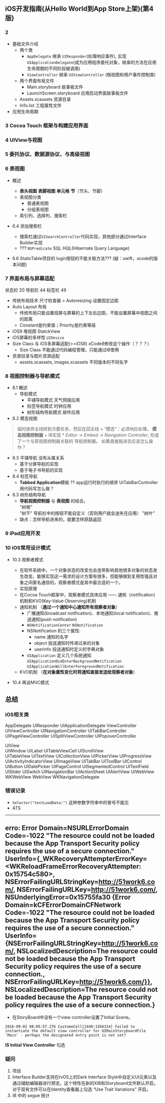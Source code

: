 iOS开发指南(从Hello World到App Store上架)(第4版)
---------------------------------------------

### 2 
- 基础文件介绍
    + 两个类  
        * `AppDelegate` 继承 `UIResponder`(处理响应事件), 实现 `UIApplicationDelegate`(成为应用程序委托对象，继承的方法在应用生命周期的不同阶段被调用)  
        * `ViewController` 继承 `UIViewController` (根视图和用户事件控制类)
    + 两个界面布局文件
        * Main.storyboard 故事板文件
        * LaunchScreen.storyboard 应用启动界面故事板文件
    + Assets.xcassets 资源目录
    + Info.list 工程属性文件 
- 应用生命周期 


### 3 Cocoa Touch 框架与构建应用界面

### 4 UIView与视图

### 5 委托协议、数据源协议、与高级视图

### 6 表视图
- 概述
    + **表头视图** **表脚视图** **单元格** **节**（节头、节脚）
    + 表视图分类
        * 普通表视图
        * 分组表视图
    + 索引列、选择列、搜索栏

- 6.4 添加搜索栏 
    + 搜索栏通过`UISearchController`代码实现，其他部分通过Interface Builder实现
    + ??? `NSPredicate`   SQL HQL(Hibernate Query Language)

- 6.6 StaticTable项目的 login按钮的不能关联方法??? (疑：swift，xcode的版本问题)


### 7 界面布局与屏幕适配
状态栏 20  导航栏 44  标签栏 49

- 传统布局技术
尺寸检查器 > Autoresizing      设置固定边距
- Auto Layout 布局
    + 传统布局只能设置视屏与屏幕的上下左右边距，不能设置屏幕中视图之间的距离
    + Constant是约束值；Priority是约束等级
- iOS9 堆视图 StatckView
- iOS屏幕的多样性
    `UIDevice`
- Size Class 与 iOS多屏幕适配(>=iOS8) xCode8修改这个操作（？？？）
    + Size Class 不能通过代码编程管理，只能通过IB使用
- 资源目录与图片资源适配
    - assets.xcassets, images.xcassets 不同版本的不同名字
    
### 8 视图控制器与导航模式
- 8.1 概述
    + 导航模式
        * 平铺导航模式    天气预报应用
        * 标签导航模式    时钟应用
        * 树形结构导航模式  邮件应用 
- 8.2 模态视图 
> 临时放弃主线转到次要任务，然后在回主线
    + “模态”：必须响应处理。 **模态视图控制器** 
    + IB实现
        * *Editor -> Embed -> Navigation Controller*, 形成了一个与原视图控制器关联的 导航控制器。 如果直接拖进去应该怎么操作？ 
- 8.3 平铺导航      没有从属关系
    - 基于分屏导航的实现
    - 基于电子书导航的实现
- 8.4 标签导航 
    + **Tabbed Application**模板
        ?? app运行时执行的顺序 UITabBarController  用代码写怎么做？ 
- 8.3 树形结构导航 
    + **导航视图控制器** 与 **表视图** 的结合。  
        "树根"  
        "树干"    导航栏中的按钮不能自定义（否则用户就会迷失在应用）
        "树叶"
    + 缺点：怎样导航进来的，就要怎样原路返回


### 9 iPad应用开发 


### 10 iOS常用设计模式

- 10.3 观察者模式
    + 在软件系统中，一个对象状态的改变也会连带影响其他很多对象的状态发生改变。能够实现这一需求的设计方案有很多，但能够做到复用性强且对象之间匿名通信的，观察者模式是其中最合适的一个。
    + 实现原理
    + 在Cocoa Touch框架中，观察者模式具体应用 —— 通知（notification）机制和KVO(Key-Value Observing)机制
    + 通知机制 （**通过一个通知中心通知所有观察者对象**）
        * 广播通知(broadcast notification)、本地通知(local notification)、推送通知(push notification)
        * `NSNotificationCenter` `NSNotification`
        * NSNotification 的三个属性:
            + name 通知的名字
            + object 投送通知时传递过来的对象
            + userInfo 投送通知时定义的字典对象
        * `UIApplication` 定义几个系统通知 `UIApplicationDidEnterBackgroundNotification` `UIApplicationWillEnterForegroundNotification`
    + KVO机制 （**在对象属性变化时将通知直接发送给观察者对象**）

- 10.4 再谈MVC模式




















总结
-------------------------------
### iOS相关类
AppDelegate UIResponder <Pr>UIApplicationDelegate
ViewController UIViewController UINavigationController UITabBarController UIPageViewController UISplitViewController UIPopoverController

UIView  
    UIWindow
    UILabel
    UITableViewCell
    UIScrollView    
        UITableView UITextView UICollectionView
    UIPickerView
    UIProgressView
    UIActivityIndicatorView
    UIImageView
    UITabBar 
    UIToolBar
    UIControl   
        UIButton UIDatePicker UIPageControl UISegmentedControl UITextField UISlider UISwitch 
    UINavigationBar
    UIActionSheet
    UIAlertView
    UIWebView   WKWebView WebView
        WKNavigationDelegate 



### 错误记录 
- `Selector("testLoadData:")` 这种参数字符串中的冒号不能忘
- ATS 
---- 
erro: Error Domain=NSURLErrorDomain Code=-1022 "The resource could not be loaded because the App Transport Security policy requires the use of a secure connection." UserInfo={_WKRecoveryAttempterErrorKey=<WKReloadFrameErrorRecoveryAttempter: 0x15754c580>, NSErrorFailingURLStringKey=http://51work6.com/, NSErrorFailingURLKey=http://51work6.com/, NSUnderlyingError=0x15755fa30 {Error Domain=kCFErrorDomainCFNetwork Code=-1022 "The resource could not be loaded because the App Transport Security policy requires the use of a secure connection." UserInfo={NSErrorFailingURLStringKey=http://51work6.com/, NSLocalizedDescription=The resource could not be loaded because the App Transport Security policy requires the use of a secure connection., NSErrorFailingURLKey=http://51work6.com/}}, NSLocalizedDescription=The resource could not be loaded because the App Transport Security policy requires the use of a secure connection.}
-----
- 在StoryBoard中没有一个view controller设置了Initial Scene。
``````
2016-09-02 08:05:57.276 CustomeCell[2440:1456324] Failed to instantiate the default view controller for UIMainStoryboardFile 'Main' - perhaps the designated entry point is not set?
``````
**IS Initial View Controller** 勾选






### 疑问
1. 项目
2. Interface Builder支持在tvOS上的Dark Interface Style中自定义UI元素以及通过辅助编辑器进行预览。这个特性在新的XIB和Storyboard文件默认开启。对于现有文件可以在Identity查看器上勾选 “Use Trait Variations” 开启。
3. IB 中的 segue  统计





